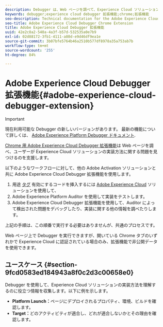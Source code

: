 ```yaml
---
description: Debugger は、Web ページを調べて、Experience Cloud ソリューションの実装方法に関する問題を見つけるのを支援します。
keywords: debugger;experience cloud debugger 拡張機能;chrome;拡張機能
seo-description: Technical documentation for the Adobe Experience Cloud Debugger Chrome Extension - examine your web pages and understand problems with your Experience Cloud solution mplementations
seo-title: Adobe Experience Cloud Debugger Chrome Extension
title: Adobe Experience Cloud Debugger 拡張機能
uuid: 42e2c8a2-548a-4a3f-b57d-532535a0e7b9
exl-id: 02d88172-3fb1-4111-a80d-e9d46df9ea1e
source-git-commit: 3b07bfe5764b46a2510b577df8978a35a753ab7b
workflow-type: tm+mt
source-wordcount: '255'
ht-degree: 84%

---
```


# Adobe Experience Cloud Debugger 拡張機能{#adobe-experience-cloud-debugger-extension}

>[!IMPORTANT]
>
>現在利用可能な Debugger の新しいバージョンがあります。 最新の機能について詳しくは、 [Adobe Experience Platform Debugger ドキュメント](../debugger2/experience-cloud-debugger.md).

[Chrome 用 Adobe Experience Cloud Debugger 拡張機能](https://chrome.google.com/webstore/detail/adobe-experience-platform/bfnnokhpnncpkdmbokanobigaccjkpob)は Web ページを調べ、ユーザーが Experience Cloud ソリューションの実装方法に関する問題を見つけるのを支援します。

以下のようなワークフローに対して、他の Adobe Activation ソリューションと共に Adobe Experience Cloud Debugger 拡張機能を使用します。

1. 用途 [タグ](https://experienceleague.adobe.com/docs/launch/using/home.html?lang=ja) 有効にするコードを挿入するには [Adobe Experience Cloud](https://experienceleague.adobe.com/docs/home.html) ソリューションを使用して、
1. Adobe Experience Platform Auditor を使用して実装をテストします。
1. Adobe Experience Cloud Debugger 拡張機能を使用して、Auditor によって検出された問題をデバッグしたり、実装に関する他の情報を調べたりします。

上記の手順は、この順番で実行する必要はありませんが、共通のプロセスです。

Web ページ上で Debugger を実行できますが、開いている Chrome タブのいずれかで Experience Cloud に認証されている場合のみ、拡張機能で非公開データを使用できます。

## ユースケース {#section-9fcd0583ed184943a8f0c2d3c00658e0}

Debugger を使用して、Experience Cloud ソリューションの実装方法を理解するのに役立つ情報を収集します。以下に例を示します。

* **Platform Launch：**&#x200B;ページにデプロイされるプロパティ、環境、ビルドを確認します。
* **Target：**&#x200B;どのアクティビティが適合し、どれが適合しないかとその理由を確認します。
